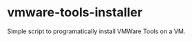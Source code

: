vmware-tools-installer
======================

Simple script to programatically install VMWare Tools on a VM. 
